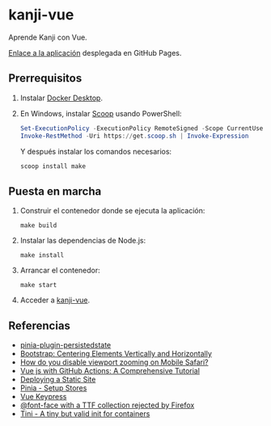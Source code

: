 # kanji-vue

Aprende Kanji con Vue.

[Enlace a la aplicación](https://ijaureguialzo.github.io/kanji-vue/) desplegada en GitHub Pages.

## Prerrequisitos

1. Instalar [Docker Desktop](https://www.docker.com/products/docker-desktop/).
2. En Windows, instalar [Scoop](https://scoop.sh) usando PowerShell:

    ```powershell
    Set-ExecutionPolicy -ExecutionPolicy RemoteSigned -Scope CurrentUser
    Invoke-RestMethod -Uri https://get.scoop.sh | Invoke-Expression
    ```

   Y después instalar los comandos necesarios:

    ```powershell
    scoop install make
    ```

## Puesta en marcha

1. Construir el contenedor donde se ejecuta la aplicación:

    ```shell
    make build
    ```

2. Instalar las dependencias de Node.js:

    ```shell
    make install
    ```

3. Arrancar el contenedor:

    ```shell
    make start
    ```

4. Acceder a [kanji-vue](http://localhost:5173).

## Referencias

- [pinia-plugin-persistedstate](https://prazdevs.github.io/pinia-plugin-persistedstate/guide/)
- [Bootstrap: Centering Elements Vertically and Horizontally](https://stackoverflow.com/a/44801382)
- [How do you disable viewport zooming on Mobile Safari?](https://stackoverflow.com/a/62165035)
- [Vue js with GitHub Actions: A Comprehensive Tutorial](https://www.bacancytechnology.com/blog/vue-js-with-github-actions)
- [Deploying a Static Site](https://vitejs.dev/guide/static-deploy.html)
- [Pinia - Setup Stores](https://pinia.vuejs.org/core-concepts/#Setup-Stores)
- [Vue Keypress](https://github.com/lupas/vue3-keypress)
- [@font-face with a TTF collection rejected by Firefox](https://stackoverflow.com/a/75090087)
- [Tini - A tiny but valid init for containers](https://github.com/krallin/tini)
